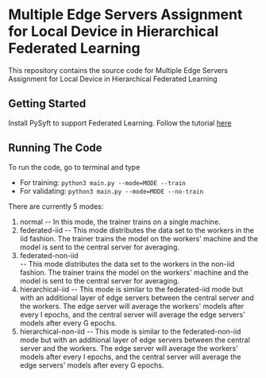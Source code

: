 # Multiple Edge Servers Assignment for Local Device in Hierarchical Federated Learning

This repository contains the source code for Multiple Edge Servers Assignment for Local Device in Hierarchical Federated Learning

## Getting Started
Install PySyft to support Federated Learning. Follow the tutorial [here](https://pysyft.readthedocs.io/en/latest/installing.html)

## Running The Code
To run the code, go to terminal and type 
* For training: ```python3 main.py --mode=MODE --train``` 
* For validating: ```python3 main.py --mode=MODE --no-train```

There are currently 5 modes:
1. normal
-- In this mode, the trainer trains on a single machine.
2. federated-iid
-- This mode distributes the data set to the workers in the iid fashion. The trainer trains the model on the workers' machine and the model is sent to the central server for averaging.
3. federated-non-iid	
-- This mode distributes the data set to the workers in the non-iid fashion. The trainer trains the model on the workers' machine and the model is sent to the central server for averaging.
4. hierarchical-iid
-- This mode is similar to the federated-iid mode but with an additional layer of edge servers between the central server and the workers. The edge server will average the workers' models after every I epochs, and the central server will average the edge servers' models after every G epochs.
5. hierarchical-non-iid
-- This mode is similar to the federated-non-iid mode but with an additional layer of edge servers between the central server and the workers. The edge server will average the workers' models after every I epochs, and the central server will average the edge servers' models after every G epochs.